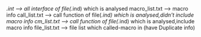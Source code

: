 *.int 				 --> all interface of file(*.ind) which is analysed
macro_list.txt --> macro info
call_list.txt  --> call function of file(*.ind) which is analysed,didn't include macro info
cm_list.txt		 --> call function of file(*.ind) which is analysed,include macro info
file_list.txt	 --> file list which called-macro in (have Duplicate info)

